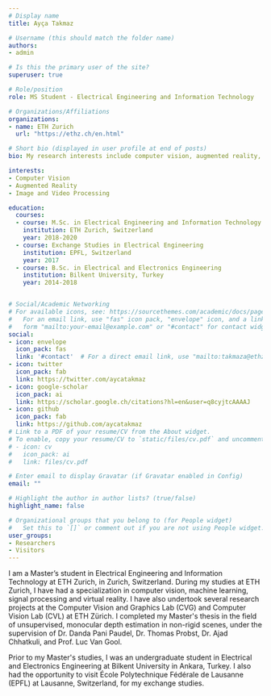 ```yaml
---
# Display name
title: Ayça Takmaz

# Username (this should match the folder name)
authors:
- admin

# Is this the primary user of the site?
superuser: true

# Role/position
role: MS Student - Electrical Engineering and Information Technology

# Organizations/Affiliations
organizations:
- name: ETH Zurich
  url: "https://ethz.ch/en.html"

# Short bio (displayed in user profile at end of posts)
bio: My research interests include computer vision, augmented reality, image and video processing.

interests:
- Computer Vision
- Augmented Reality
- Image and Video Processing

education:
  courses:
  - course: M.Sc. in Electrical Engineering and Information Technology
    institution: ETH Zurich, Switzerland
    year: 2018-2020
  - course: Exchange Studies in Electrical Engineering
    institution: EPFL, Switzerland
    year: 2017
  - course: B.Sc. in Electrical and Electronics Engineering
    institution: Bilkent University, Turkey
    year: 2014-2018


# Social/Academic Networking
# For available icons, see: https://sourcethemes.com/academic/docs/page-builder/#icons
#   For an email link, use "fas" icon pack, "envelope" icon, and a link in the
#   form "mailto:your-email@example.com" or "#contact" for contact widget.
social:
- icon: envelope
  icon_pack: fas
  link: '#contact'  # For a direct email link, use "mailto:takmaza@ethz.ch".
- icon: twitter
  icon_pack: fab
  link: https://twitter.com/aycatakmaz
- icon: google-scholar
  icon_pack: ai
  link: https://scholar.google.ch/citations?hl=en&user=q8cyjtcAAAAJ
- icon: github
  icon_pack: fab
  link: https://github.com/aycatakmaz
# Link to a PDF of your resume/CV from the About widget.
# To enable, copy your resume/CV to `static/files/cv.pdf` and uncomment the lines below.
# - icon: cv
#   icon_pack: ai
#   link: files/cv.pdf

# Enter email to display Gravatar (if Gravatar enabled in Config)
email: ""

# Highlight the author in author lists? (true/false)
highlight_name: false

# Organizational groups that you belong to (for People widget)
#   Set this to `[]` or comment out if you are not using People widget.
user_groups:
- Researchers
- Visitors
---
```


I am a Master’s student in Electrical Engineering and Information Technology at ETH Zurich, in Zurich, Switzerland. During my studies at ETH Zurich, I have had a specialization in computer vision, machine learning, signal processing and virtual reality. 
I have also undertook several research projects at the Computer Vision and Graphics Lab (CVG) and Computer Vision Lab (CVL) at ETH Zürich. I completed my Master's thesis in the field of unsupervised, monocular depth estimation in non-rigid scenes, under the supervision of Dr. Danda Pani Paudel, Dr. Thomas Probst, Dr. Ajad Chhatkuli, and Prof. Luc Van Gool.

Prior to my Master's studies, I was an undergraduate student in Electrical and Electronics Engineering at Bilkent University in Ankara, Turkey. I also had the opportunity to visit École Polytechnique Fédérale de Lausanne (EPFL) at Lausanne, Switzerland, for my exchange studies.
